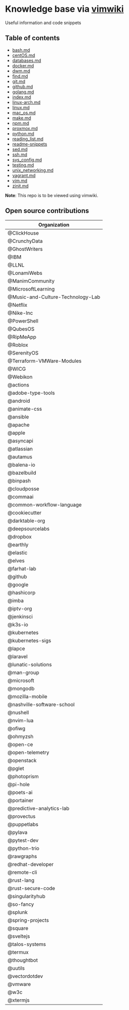 # Knowledge base via [vimwiki](https://github.com/vimwiki/vimwiki)

Useful information and code snippets  

## Table of contents

- [bash.md](./bash.md)
- [centOS.md](./centOS.md)
- [databases.md](./databases.md)
- [docker.md](./docker.md)
- [dwm.md](./dwm.md)
- [find.md](./find.md)
- [git.md](./git.md)
- [github.md](./github.md)
- [golang.md](./golang.md)
- [index.md](./index.md)
- [linux-arch.md](./linux-arch.md)
- [linux.md](./linux.md)
- [mac_os.md](./mac_os.md)
- [make.md](./make.md)
- [npm.md](./npm.md)
- [proxmox.md](./proxmox.md)
- [python.md](./python.md)
- [reading_list.md](./reading_list.md)
- [readme-snippets](./readme-snippets)
- [sed.md](./sed.md)
- [ssh.md](./ssh.md)
- [sys_config.md](./sys_config.md)
- [testing.md](./testing.md)
- [unix_networking.md](./unix_networking.md)
- [vagrant.md](./vagrant.md)
- [vim.md](./vim.md)
- [zinit.md](./zinit.md)


**Note**: This repo is to be viewed using vimwiki.

## Open source contributions

| Organization |
| ------------ |
| @ClickHouse                                 |
| @CrunchyData                                |
| @GhostWriters                               |
| @IBM                                        |
| @LLNL                                       |
| @LonamiWebs                                 |
| @ManimCommunity                             |
| @MicrosoftLearning                          |
| @Music-and-Culture-Technology-Lab           |
| @Netflix                                    |
| @Nike-Inc                                   |
| @PowerShell                                 |
| @QubesOS                                    |
| @RipMeApp                                   |
| @Roblox                                     |
| @SerenityOS                                 |
| @Terraform-VMWare-Modules                   |
| @WICG                                       |
| @Webikon                                    |
| @actions                                    |
| @adobe-type-tools                           |
| @android                                    |
| @animate-css                                |
| @ansible                                    |
| @apache                                     |
| @apple                                      |
| @asyncapi                                   |
| @atlassian                                  |
| @autamus                                    |
| @balena-io                                  |
| @bazelbuild                                 |
| @binpash                                    |
| @cloudposse                                 |
| @commaai                                    |
| @common-workflow-language                   |
| @cookiecutter                               |
| @darktable-org                              |
| @deepsourcelabs                             |
| @dropbox                                    |
| @earthly                                    |
| @elastic                                    |
| @elves                                      |
| @farhat-lab                                 |
| @github                                     |
| @google                                     |
| @hashicorp                                  |
| @imba                                       |
| @iptv-org                                   |
| @jenkinsci                                  |
| @k3s-io                                     |
| @kubernetes                                 |
| @kubernetes-sigs                            |
| @lapce                                      |
| @laravel                                    |
| @lunatic-solutions                          |
| @man-group                                  |
| @microsoft                                  |
| @mongodb                                    |
| @mozilla-mobile                             |
| @nashville-software-school                  |
| @nushell                                    |
| @nvim-lua                                   |
| @ofiwg                                      |
| @ohmyzsh                                    |
| @open-ce                                    |
| @open-telemetry                             |
| @openstack                                  |
| @pglet                                      |
| @photoprism                                 |
| @pi-hole                                    |
| @poets-ai                                   |
| @portainer                                  |
| @predictive-analytics-lab                   |
| @provectus                                  |
| @puppetlabs                                 |
| @pylava                                     |
| @pytest-dev                                 |
| @python-trio                                |
| @rawgraphs                                  |
| @redhat-developer                           |
| @remote-cli                                 |
| @rust-lang                                  |
| @rust-secure-code                           |
| @singularityhub                             |
| @so-fancy                                   |
| @splunk                                     |
| @spring-projects                            |
| @square                                     |
| @sveltejs                                   |
| @talos-systems                              |
| @termux                                     |
| @thoughtbot                                 |
| @uutils                                     |
| @vectordotdev                               |
| @vmware                                     |
| @w3c                                        |
| @xtermjs                                    |
